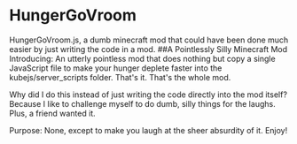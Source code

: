 # HungerGoVroom
HungerGoVroom.js, a dumb minecraft mod that could have been done much easier by just writing the code in a mod.
##A Pointlessly Silly Minecraft Mod
Introducing: An utterly pointless mod that does nothing but copy a single JavaScript file to make your hunger deplete faster into the kubejs/server_scripts folder. That's it. That's the whole mod.

Why did I do this instead of just writing the code directly into the mod itself? Because I like to challenge myself to do dumb, silly things for the laughs. Plus, a friend wanted it.

Purpose: None, except to make you laugh at the sheer absurdity of it. Enjoy!
